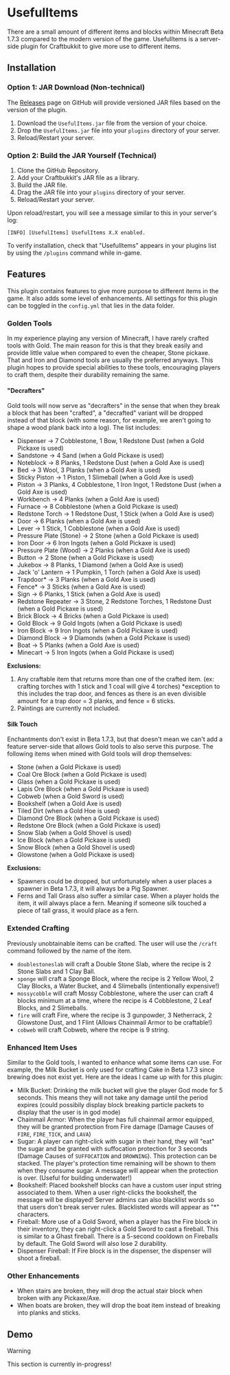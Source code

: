 # UsefulItems
There are a small amount of different items and blocks within Minecraft Beta 1.7.3 compared to the modern version of the game. UsefulItems is a server-side plugin for Craftbukkit to give more use to different items.

## Installation

### Option 1: JAR Download (Non-technical)
The [Releases](https://github.com/narlock/UsefulItems/releases) page on GitHub will provide versioned JAR files based on the version of the plugin.
1. Download the `UsefulItems.jar` file from the version of your choice.
2. Drop the `UsefulItems.jar` file into your `plugins` directory of your server.
3. Reload/Restart your server.

### Option 2: Build the JAR Yourself (Technical)
1. Clone the GitHub Repository.
2. Add your Craftbukkit's JAR file as a library.
3. Build the JAR file.
4. Drag the JAR file into your `plugins` directory of your server.
5. Reload/Restart your server.

Upon reload/restart, you will see a message similar to this in your server's log:
```
[INFO] [UsefulItems] UsefulItems X.X enabled.
```
To verify installation, check that "UsefulItems" appears in your plugins list by using the `/plugins` command while in-game.

## Features
This plugin contains features to give more purpose to different items in the game. It also adds some level of enhancements. All settings for this plugin can be toggled in the `config.yml` that lies in the data folder.

### Golden Tools
In my experience playing any version of Minecraft, I have rarely crafted tools with Gold. The main reason for this is that they break easily and provide little value when compared to even the cheaper, Stone pickaxe. That and Iron and Diamond tools are usually the preferred anyways. This plugin hopes to provide special abilities to these tools, encouraging players to craft them, despite their durability remaining the same.

#### "Decrafters"

Gold tools will now serve as "decrafters" in the sense that when they break a block that has been "crafted", a "decrafted" variant will be dropped instead of that block (with some reason, for example, we aren't going to shape a wood plank back into a log). The list includes:
- Dispenser → 7 Cobblestone, 1 Bow, 1 Redstone Dust (when a Gold Pickaxe is used)
- Sandstone → 4 Sand (when a Gold Pickaxe is used)
- Noteblock → 8 Planks, 1 Redstone Dust (when a Gold Axe is used)
- Bed → 3 Wool, 3 Planks (when a Gold Axe is used)
- Sticky Piston → 1 Piston, 1 Slimeball (when a Gold Axe is used)
- Piston → 3 Planks, 4 Cobblestone, 1 Iron Ingot, 1 Redstone Dust (when a Gold Axe is used)
- Workbench → 4 Planks (when a Gold Axe is used)
- Furnace → 8 Cobblestone (when a Gold Pickaxe is used)
- Redstone Torch → 1 Redstone Dust, 1 Stick (when a Gold Axe is used)
- Door → 6 Planks (when a Gold Axe is used)
- Lever → 1 Stick, 1 Cobblestone (when a Gold Axe is used)
- Pressure Plate (Stone) → 2 Stone (when a Gold Pickaxe is used)
- Iron Door → 6 Iron Ingots (when a Gold Pickaxe is used)
- Pressure Plate (Wood) → 2 Planks (when a Gold Axe is used)
- Button → 2 Stone (when a Gold Pickaxe is used)
- Jukebox → 8 Planks, 1 Diamond (when a Gold Axe is used)
- Jack 'o' Lantern → 1 Pumpkin, 1 Torch (when a Gold Axe is used)
- Trapdoor* → 3 Planks (when a Gold Axe is used)
- Fence* → 3 Sticks (when a Gold Axe is used)
- Sign → 6 Planks, 1 Stick (when a Gold Axe is used)
- Redstone Repeater → 3 Stone, 2 Redstone Torches, 1 Redstone Dust (when a Gold Pickaxe is used)
- Brick Block → 4 Bricks (when a Gold Pickaxe is used)
- Gold Block → 9 Gold Ingots (when a Gold Pickaxe is used)
- Iron Block → 9 Iron Ingots (when a Gold Pickaxe is used)
- Diamond Block → 9 Diamonds (when a Gold Pickaxe is used)
- Boat → 5 Planks (when a Gold Axe is used)
- Minecart → 5 Iron Ingots (when a Gold Pickaxe is used)

**Exclusions:**
1. Any craftable item that returns more than one of the crafted item. (ex: crafting torches with 1 stick and 1 coal will give 4 torches) *exception to this includes the trap door, and fences as there is an even divisible amount for a trap door = 3 planks, and fence = 6 sticks.
2. Paintings are currently not included.

#### Silk Touch

Enchantments don't exist in Beta 1.7.3, but that doesn't mean we can't add a feature server-side that allows Gold tools to also serve this purpose. The following items when mined with Gold tools will drop themselves:
- Stone (when a Gold Pickaxe is used)
- Coal Ore Block (when a Gold Pickaxe is used)
- Glass (when a Gold Pickaxe is used)
- Lapis Ore Block (when a Gold Pickaxe is used)
- Cobweb (when a Gold Sword is used)
- Bookshelf (when a Gold Axe is used)
- Tiled Dirt (when a Gold Hoe is used)
- Diamond Ore Block (when a Gold Pickaxe is used)
- Redstone Ore Block (when a Gold Pickaxe is used)
- Snow Slab (when a Gold Shovel is used)
- Ice Block (when a Gold Pickaxe is used)
- Snow Block (when a Gold Shovel is used)
- Glowstone (when a Gold Pickaxe is used)

**Exclusions:**
- Spawners could be dropped, but unfortunately when a user places a spawner in Beta 1.7.3, it will always be a Pig Spawner.
- Ferns and Tall Grass also suffer a similar case. When a player holds the item, it will always place a fern. Meaning if someone silk touched a piece of tall grass, it would place as a fern.

### Extended Crafting

Previously unobtainable items can be crafted. The user will use the `/craft` command followed by the name of the item.
- `doublestoneslab` will craft a Double Stone Slab, where the recipe is 2 Stone Slabs and 1 Clay Ball.
- `sponge` will craft a Sponge Block, where the recipe is 2 Yellow Wool, 2 Clay Blocks, a Water Bucket, and 4 Slimeballs (intentionally expensive!)
- `mossycobble` will craft Mossy Cobblestone, where the user can craft 4 blocks minimum at a time, where the recipe is 4 Cobblestone, 2 Leaf Blocks, and 2 Slimeballs.
- `fire` will craft Fire, where the recipe is 3 gunpowder, 3 Netherrack, 2 Glowstone Dust, and 1 Flint (Allows Chainmail Armor to be craftable!)
- `cobweb` will craft Cobweb, where the recipe is 9 string.

### Enhanced Item Uses

Similar to the Gold tools, I wanted to enhance what some items can use. For example, the Milk Bucket is only used for crafting Cake in Beta 1.7.3 since brewing does not exist yet. Here are the ideas I came up with for this plugin:
- Milk Bucket: Drinking the milk bucket will give the player God mode for 5 seconds. This means they will not take any damage until the period expires (could possibily display block breaking particle packets to display that the user is in god mode)
- Chainmail Armor: When the player has full chainmail armor equipped, they will be granted protection from Fire damage (Damage Causes of `FIRE`, `FIRE_TICK`, and `LAVA`)
- Sugar: A player can right-click with sugar in their hand, they will "eat" the sugar and be granted with suffocation protection for 3 seconds (Damage Causes of `SUFFOCATION` and `DROWNING`). This protection can be stacked. The player's protection time remaining will be shown to them when they consume sugar. A message will appear when the protection is over. (Useful for building underwater!)
- Bookshelf: Placed bookshelf blocks can have a custom user input string associated to them. When a user right-clicks the bookshelf, the message will be displayed! Server admins can also blacklist words so that users don't break server rules. Blacklisted words will appear as "*" characters.
- Fireball: More use of a Gold Sword, when a player has the Fire block in their inventory, they can right-click a Gold Sword to cast a fireball. This is similar to a Ghast fireball. There is a 5-second cooldown on Fireballs by default. The Gold Sword will also lose 2 durability.
- Dispenser Fireball: If Fire block is in the dispenser, the dispenser will shoot a fireball.

### Other Enhancements
- When stairs are broken, they will drop the actual stair block when broken with any Pickaxe/Axe.
- When boats are broken, they will drop the boat item instead of breaking into planks and sticks.

## Demo

> [!WARNING]
> This section is currently in-progress!